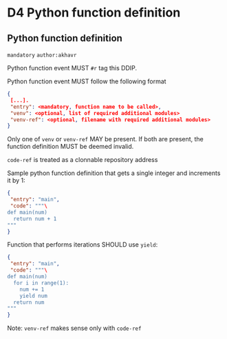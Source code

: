 D4 Python function definition
====================

Python function definition
--------------------

`mandatory` `author:akhavr`

Python function event MUST `#r` tag this DDIP.

Python function event MUST follow the following format

```json
{
 [...].
 "entry": <mandatory, function name to be called>,
 "venv": <optional, list of required additional modules>
 "venv-ref": <optional, filename with required additional modules>
}
```

Only one of `venv` or `venv-ref` MAY be present.  If both are present,
the function definition MUST be deemed invalid.

`code-ref` is treated as a clonnable repository address

Sample python function definition that gets a single integer and
increments it by 1:

```json
{
 "entry": "main",
 "code": """\
def main(num)
  return num + 1
"""
}
```

Function that performs iterations SHOULD use `yield`:

```json
{
 "entry": "main",
 "code": """\
def main(num)
  for i in range(1):
    num += 1
    yield num
  return num
"""
}
```


Note: `venv-ref` makes sense only with `code-ref`
